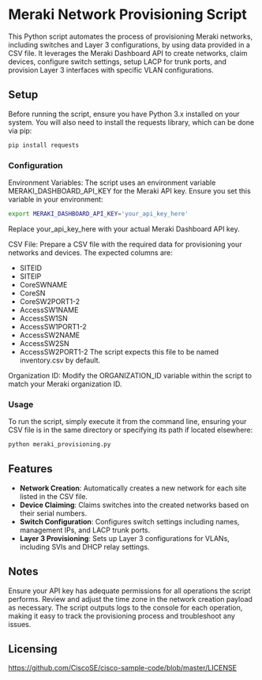 # Meraki Network Provisioning Script
This Python script automates the process of provisioning Meraki networks, including switches and Layer 3 configurations, by using data provided in a CSV file. It leverages the Meraki Dashboard API to create networks, claim devices, configure switch settings, setup LACP for trunk ports, and provision Layer 3 interfaces with specific VLAN configurations.

## Setup
Before running the script, ensure you have Python 3.x installed on your system. You will also need to install the requests library, which can be done via pip:

```sh
pip install requests
```
### Configuration
Environment Variables: The script uses an environment variable MERAKI_DASHBOARD_API_KEY for the Meraki API key. Ensure you set this variable in your environment:

```sh
export MERAKI_DASHBOARD_API_KEY='your_api_key_here'
```
Replace your_api_key_here with your actual Meraki Dashboard API key.

CSV File: Prepare a CSV file with the required data for provisioning your networks and devices. The expected columns are:

* SITEID
* SITEIP
* CoreSWNAME
* CoreSN
* CoreSW2PORT1-2
* AccessSW1NAME
* AccessSW1SN
* AccessSW1PORT1-2
* AccessSW2NAME
* AccessSW2SN
* AccessSW2PORT1-2
The script expects this file to be named inventory.csv by default.

Organization ID: Modify the ORGANIZATION_ID variable within the script to match your Meraki organization ID.

### Usage
To run the script, simply execute it from the command line, ensuring your CSV file is in the same directory or specifying its path if located elsewhere:

```sh
python meraki_provisioning.py
```
## Features
* __Network Creation__: Automatically creates a new network for each site listed in the CSV file.
* __Device Claiming__: Claims switches into the created networks based on their serial numbers.
* __Switch Configuration__: Configures switch settings including names, management IPs, and LACP trunk ports.
* __Layer 3 Provisioning__: Sets up Layer 3 configurations for VLANs, including SVIs and DHCP relay settings.
## Notes
Ensure your API key has adequate permissions for all operations the script performs.
Review and adjust the time zone in the network creation payload as necessary.
The script outputs logs to the console for each operation, making it easy to track the provisioning process and troubleshoot any issues.
## Licensing
https://github.com/CiscoSE/cisco-sample-code/blob/master/LICENSE